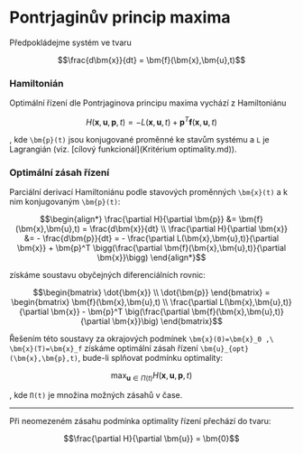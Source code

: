 Pontrjaginův princip maxima
===========================

Předpokládejme systém ve tvaru
```math
\frac{d\bm{x}}{dt} = \bm{f}(\bm{x},\bm{u},t)
```

### Hamiltonián
Optimální řízení dle Pontrjaginova principu maxima vychází z Hamiltoniánu
```math
H(\bm{x},\bm{u},\bm{p},t) = - L(\bm{x},\bm{u},t) + \bm{p}^T\bm{f}(\bm{x},\bm{u},t)
```
, kde ``\bm{p}(t)`` jsou konjugované proměnné ke stavům systému a ``L`` je Lagrangián
(viz. [cílový funkcionál](Kritérium optimality.md)).

### Optimální zásah řízení
Parciální derivací Hamiltoniánu podle stavových proměnných ``\bm{x}(t)`` a k nim konjugovaným ``\bm{p}(t)``:
```math
\begin{align*}
	\frac{\partial H}{\partial \bm{p}} &= \bm{f}(\bm{x},\bm{u},t) = \frac{d\bm{x}}{dt} \\
	\frac{\partial H}{\partial \bm{x}} &= - \frac{d\bm{p}}{dt}
	= - \frac{\partial L(\bm{x},\bm{u},t)}{\partial \bm{x}} + \bm{p}^T \bigg(\frac{\partial \bm{f}(\bm{x},\bm{u},t)}{\partial \bm{x}}\bigg)
\end{align*}
```
získáme soustavu obyčejných diferenciálních rovnic:
```math
\begin{bmatrix}
	\dot{\bm{x}} \\
	\dot{\bm{p}}
\end{bmatrix}
=
\begin{bmatrix}
	\bm{f}(\bm{x},\bm{u},t) \\
	\frac{\partial L(\bm{x},\bm{u},t)}{\partial \bm{x}} - \bm{p}^T \big(\frac{\partial \bm{f}(\bm{x},\bm{u},t)}{\partial \bm{x}}\big)
\end{bmatrix}
```


Řešením této soustavy za okrajových podmínek ``\bm{x}(0)=\bm{x}_0 ,\ \bm{x}(T)=\bm{x}_f`` získáme optimální zásah řízení ``\bm{u}_{opt}(\bm{x},\bm{p},t)``, bude-li splňovat podmínku optimality:
```math
\max_{\bm{u} \in \Pi(t)} H(\bm{x},\bm{u},\bm{p},t)
```
, kde ``Π(t)`` je množina možných zásahů v čase.

---
Při neomezeném zásahu podmínka optimality řízení přechází do tvaru:
```math
\frac{\partial H}{\partial \bm{u}} = \bm{0}
```


